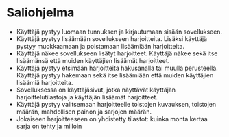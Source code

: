 # Saliohjelma

* Käyttäjä pystyy luomaan tunnuksen ja kirjautumaan sisään sovellukseen.
* Käyttäjä pystyy lisäämään sovellukseen harjoitteita. Lisäksi käyttäjä pystyy muokkaamaan ja poistamaan lisäämiään harjoitteita.
* Käyttäjä näkee sovellukseen lisätyt harjoitteet. Käyttäjä näkee sekä itse lisäämänsä että muiden käyttäjien lisäämät harjoitteet.
* Käyttäjä pystyy etsimään harjoitteita hakusanalla tai muulla perusteella. Käyttäjä pystyy hakemaan sekä itse lisäämiään että muiden käyttäjien lisäämiä harjoitteita.
* Sovelluksessa on käyttäjäsivut, jotka näyttävät käyttäjän harjoittelutilastoja ja käyttäjän lisäämät harjoitteet.
* Käyttäjä pystyy valitsemaan harjoitteelle toistojen kuvauksen, toistojen määrän, mahdollisen painon ja sarjojen määrän.
* Jokaiseen harjoitteeseen on yhdistetty tilastot: kuinka monta kertaa sarja on tehty ja milloin

